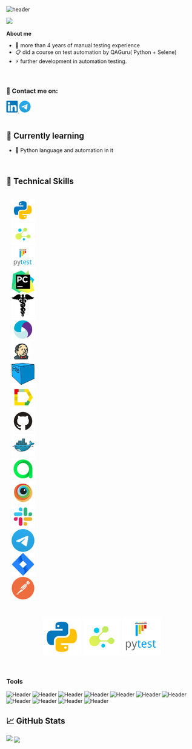 ![header](https://capsule-render.vercel.app/api?type=waving&color=gradient&customColorList=24&height=200&section=header&text=Hi%20there!&fontAlignY=35&fontSize=60&desc=I'm%20Bohdan%20Obruch&descAlignY=60&descSize=50&animation=twinkling&fontColor=E9E9E9F3&descAlign=60&fontAlign=25)

<p>
  <img src="https://readme-typing-svg.herokuapp.com?color=8B5DDF&font=Lemon&size=33&center=true&vCenter=true&lines=QA+Engineer">
</p>

**About me**


- 💼 more than 4 years of manual testing experience
- 📋 did a course on test automation by QAGuru( Python + Selene)
- ⚡ further development in automation testing.
<br>


### 🤝 Contact me on:

  <div>
  <a href="https://www.linkedin.com/in/bohdan-obruch/">
    <img width="6%" src="images/logo/linkedin.svg" alt="LinkedIn"/>
  </a>
  <a href="https://t.me/BohdanO1">
    <img width="6%" src="images/logo/telegram.svg" alt="Telegram"/>
  </a>
</div>
<br>

## 🌱 Currently learning

- 📌 Python language and automation in it
<br>

## 💼 Technical Skills

<p  align="left">
<code>
  <img src="images/logo/python.svg" width="60" height="60"  alt="Python"/>
  <img src="images/logo/selene.png" width="60" height="60"  alt="Selene"/>
  <img src="images/logo/pytest.png" width="60" height="60"  alt="Pytest"/>
  <img src="images/logo/pycharm.png" width="60" height="60"  alt="PyCharm"/>
  <img src="images/logo/request.png" width="60" height="60"  alt="Requests"/>
  <img src="images/logo/appium.svg" width="60" height="60"  alt="Appium"/>
  <img src="images/logo/jenkins.png" width="50" height="50"  alt="Jenkins"/>
  <img src="images/logo/selenoid.png" width="60" height="60"  alt="Selenoid"/>
  <img src="images/logo/Allure.svg" width="60" height="60"  alt="Allure"/>
  <img src="images/logo/GitHub.svg" width="60" height="60"  alt="GitHub"/>
  <img src="images/logo/docker.svg" width="60" height="60"  alt="Docker"/>
  <img src="images/logo/Allure_TO.svg" width="60" height="60"  alt="Allure TestOps"/>
  <img src="images/logo/browserstack.svg" width="60" height="60"  alt="Browserstack"/>
  <img src="images/logo/slack.svg" width="60" height="60"  alt="Slack"/>
  <img src="images/logo/telegram.svg" width="60" height="60"  alt="Telegram"/>
  <img src="images/logo/jira.svg" width="60" height="60"  alt="Jira"/>
  <img src="images/logo/postman.png" width="60" height="60"  alt="Postman"/>
</code>
</p>
<br>

<p  align="center">
  <code><img width="20%" title="Python" src="images/logo/python.svg"></code>
  <code><img width="20%" title="Selene" src="images/logo/selene.png"></code>
  <code><img width="20%" title="Pytest" src="images/logo/pytest.png"></code>
</p>
<br>

### Tools
![Header](https://img.shields.io/badge/Jira-090909?style=for-the-badge&logo=jira&logoColor=136be1)
![Header](https://img.shields.io/badge/Postman-090909?style=for-the-badge&logo=postman&logoColor=f76935)
![Header](https://img.shields.io/badge/Swagger-090909?style=for-the-badge&logo=swagger&logoColor=7ede2b)
![Header](https://img.shields.io/badge/Github-090909?style=for-the-badge&logo=github&logoColor=8cc4d7)
![Header](https://img.shields.io/badge/Figma-090909?style=for-the-badge&logo=figma&logoColor=7d5fa6)
![Header](https://img.shields.io/badge/Jenkins-090909?style=for-the-badge&logo=jenkins&logoColor=f7f7f7)
![Header](https://img.shields.io/badge/MySQL-090909?style=for-the-badge&logo=mysql&logoColor=00618a)
![Header](https://img.shields.io/badge/DevTools-090909?style=for-the-badge&logo=googlechrome&logoColor=2674f2)
![Header](https://img.shields.io/badge/Android_Studio-090909?style=for-the-badge&logo=androidstudio&logoColor=3ad07d)
![Header](https://img.shields.io/badge/Fiddler-090909?style=for-the-badge&logo=fiddler&logoColor=8cc4d7)
![Header](https://img.shields.io/badge/CharlesProxy-090909?style=for-the-badge&logo=charlesproxy&logoColor=8cc4d7)
<br>

## 📈 GitHub Stats 

![](https://github-readme-stats.vercel.app/api?username=BohdanObruch&show_icons=true&theme=radical)
<a><img align="center" src="https://github-readme-stats.vercel.app/api/top-langs/?username=BohdanObruch&layout=compact&theme=radical&hide_border=false" /></a>

